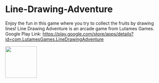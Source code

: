 # Line-Drawing-Adventure
Enjoy the fun in this game where you try to collect the fruits by drawing lines! Line Drawing Adventure is an arcade game from Lutames Games. Google Play Link: https://play.google.com/store/apps/details?id=com.LutamesGames.LineDrawingAdventure

<img src="(https://gammautaa.com.tr/img/LDA.png)"  width="100" height="100">
